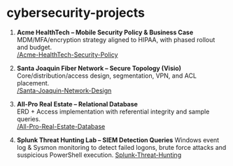 # cybersecurity-projects

1. **Acme HealthTech – Mobile Security Policy & Business Case**  
   MDM/MFA/encryption strategy aligned to HIPAA, with phased rollout and budget.  
    [/Acme-HealthTech-Security-Policy](./Acme-HealthTech-Security-Policy)

2. **Santa Joaquin Fiber Network – Secure Topology (Visio)**  
   Core/distribution/access design, segmentation, VPN, and ACL placement.  
    [/Santa-Joaquin-Network-Design](./Santa-Joaquin-Network-Design)

3. **All-Pro Real Estate – Relational Database**  
   ERD + Access implementation with referential integrity and sample queries.  
    [/All-Pro-Real-Estate-Database](./All-Pro-Real-Estate-Database)

4. **Splunk Threat Hunting Lab – SIEM Detection Queries**
   Windows event log & Sysmon monitoring to detect failed logons, brute force attacks and suspicious PowerShell execution.
    [Splunk-Threat-Hunting](Splunk-Threat-Hunting)
